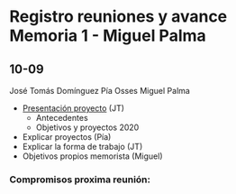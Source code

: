 # Registro reuniones y avance Memoria 1 - Miguel Palma

## 10-09 

José Tomás Domínguez 
Pía Osses 
Miguel Palma

- [Presentación proyecto](https://github.com/FabLabUTFSM/Mejora-continua-capacitaciones/blob/master/Bibliografia/Reunion1.pdf) (JT)
    - Antecedentes 
    - Objetivos y proyectos 2020
- Explicar proyectos (Pía)
- Explicar la forma de trabajo (JT)
- Objetivos propios memorista (Miguel)

### Compromisos proxima reunión: 
